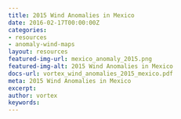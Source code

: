 ```yaml
---
title: 2015 Wind Anomalies in Mexico
date: 2016-02-17T00:00:00Z
categories:
- resources
- anomaly-wind-maps
layout: resources
featured-img-url: mexico_anomaly_2015.png
featured-img-alt: 2015 Wind Anomalies in Mexico
docs-url: vortex_wind_anomalies_2015_mexico.pdf
meta: 2015 Wind Anomalies in Mexico
excerpt: 
author: vortex
keywords: 
---
```


